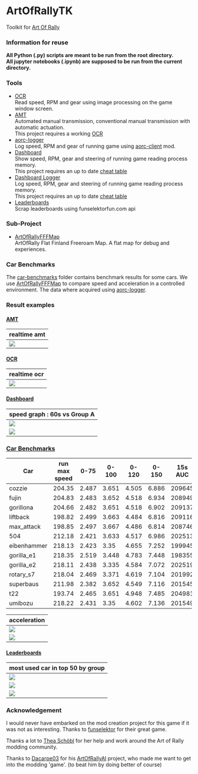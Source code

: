 # ArtOfRallyTK
Toolkit for [Art Of Rally](https://artofrally.com/)

### Information for reuse
**All Python (.py) scripts are meant to be run from the root directory.**  
**All jupyter notebooks (.ipynb) are supposed to be run from the current directory.**

### Tools

* [OCR](ocr)  
Read speed, RPM and gear using image processing on the game window screen.
* [AMT](automated-manual-transmission)  
Automated manual transmission, conventional manual transmission with
automatic actuation.  
This project requires a working [OCR](ocr)
* [aorc-logger](aorc-logger)  
Log speed, RPM and gear of running game using
[aorc-client](https://github.com/Theaninova/aorc-client) mod.
* [Dashboard](dashboard)  
Show speed, RPM, gear and steering of running game reading process memory.  
This project requires an up to date [cheat table](cheat-table)
* [Dashboard Logger](dashboard-logger)  
Log speed, RPM, gear and  steering of running game reading process memory.  
This project requires an up to date [cheat table](cheat-table)
* [Leaderboards](leaderboards)  
Scrap leaderboards using funselektorfun.com api

### Sub-Project

* [ArtOfRallyFFFMap](https://github.com/Cyril-Meyer/ArtOfRallyFFFMap)  
ArtOfRally Flat Finland Freeroam Map. A flat map for debug and experiences.

### Car Benchmarks
The [car-benchmarks](car-benchmarks) folder contains benchmark results for some
cars.
We use [ArtOfRallyFFFMap](https://github.com/Cyril-Meyer/ArtOfRallyFFFMap) to
compare speed and acceleration in a controlled environment.
The data where acquired using [aorc-logger](aorc-logger).

### Result examples

#### [AMT](automated-manual-transmission)

| realtime amt |
|---|
|[![](https://img.youtube.com/vi/DsTWGiM55rg/0.jpg)](https://www.youtube.com/watch?v=DsTWGiM55rg)|

#### [OCR](ocr)

| realtime ocr |
|---|
|![](ocr/ocr.png)|


#### [Dashboard](dashboard)

| speed graph : 60s vs Group A |
|---|
|![](dashboard-logger/logs_view/das_220_01.png)|
|![](dashboard-logger/logs_view/the_fujin_01.png)|


### [Car Benchmarks](car-benchmarks)

| Car           | run max speed | 0-75   | 0-100  | 0-120  | 0-150  | 15s AUC  | 5s AUC   |
|---------------|---------------|--------|--------|--------|--------|----------|----------|
|        cozzie |         204.35|   2.487|   3.651|   4.505|   6.886|    209645|     35842|
|         fujin |         204.83|   2.483|   3.652|   4.518|   6.934|    208949|     35894|
|     gorillona |         204.66|   2.482|   3.651|   4.518|   6.902|    209137|     35907|
|      liftback |         198.82|   2.499|   3.663|   4.484|   6.816|    209116|     35658|
|    max_attack |         198.85|   2.497|   3.667|   4.486|   6.814|    208746|     35484|
|           504 |         212.18|   2.421|   3.633|   4.517|   6.986|    202513|     36518|
|   eibenhammer |         218.13|   2.423|    3.35|   4.655|   7.252|    199945|     36108|
|    gorilla_e1 |         218.35|   2.519|   3.448|   4.783|   7.448|    198355|     35489|
|    gorilla_e2 |         218.11|   2.438|   3.335|   4.584|   7.072|    202519|     36226|
|     rotary_s7 |         218.04|   2.469|   3.371|   4.619|   7.104|    201992|     36254|
|     superbaus |         211.98|   2.382|   3.652|   4.549|   7.116|    201545|     36635|
|           t22 |         193.74|   2.465|   3.651|   4.948|   7.485|    204981|     35569|
|       umibozu |         218.22|   2.431|    3.35|   4.602|   7.136|    201549|     36281|

| acceleration |
|---|
|![](car-benchmarks/logs_a/acceleration_smoothed.png)|
|![](car-benchmarks/logs_s/acceleration_smoothed.png)|

#### [Leaderboards](leaderboards)

| most used car in top 50 by group |
|---|
|![](leaderboards/logs_view/60s_top50_cars.png)|
|![](leaderboards/logs_view/GroupS_top50_cars.png)|
|![](leaderboards/logs_view/GroupA_top50_cars.png)|

### Acknowledgement

I would never have embarked on the mod creation project for this game if
it was not as interesting.
Thanks to [funselektor](https://funselektor.com/) for their great game.

Thanks a lot to [Thea Schöbl](https://github.com/Theaninova) for her help and
work around the Art of Rally modding community.

Thanks to [Dacarpe03](https://github.com/Dacarpe03) for his
[ArtOfRallyAI](https://github.com/Dacarpe03/ArtOfRallyAI) project, who made
me want to get into the modding 'game'. (to beat him by doing better of course)
